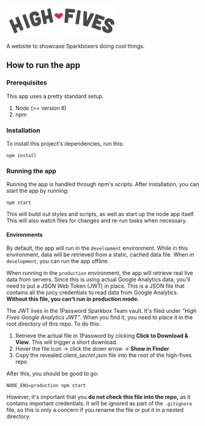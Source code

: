 ![High Fives](docs/high-fives-logo.png)

A website to showcase Sparkboxers doing cool things.

## How to run the app

### Prerequisites

This app uses a pretty standard setup.

1. Node (>= version 8)
2. npm

### Installation

To install this project's dependencies, run this:

```
npm install
```

### Running the app

Running the app is handled through npm's scripts. After installation, you can start the app by running:

```
npm start
```

This will build out styles and scripts, as well as start up the node app itself. This will also watch files for changes and re-run tasks when necessary.

#### Environments

By default, the app will run in the `development` environment. While in this environment, data will be retrieved from a static, cached data file. When in `development`, you can run the app offline.

When running in the `production` environment, the app will retrieve real live data from servers. Since this is using actual Google Analytics data, you'll need to put a JSON Web Token (JWT) in place. This is a JSON file that contains all the juicy credentials to read data from Google Analytics. **Without this file, you can't run in production mode.**

The JWT lives in the 1Password Sparkbox Team vault. It's filed under _"High Fives Google Analytics JWT"_. When you find it, you need to place it in the root directory of this repo. To do this:

1. Retrieve the actual file in 1Password by clicking **Click to Download & View**. This will trigger a short download.
2. Hover the file icon → click the down arrow → **Show in Finder**
3. Copy the revealed _client_secret.json_ file into the root of the high-fives repo

After this, you should be good to go:

```
NODE_ENV=production npm start
```

However, it's important that you **do not check this file into the repo,** as it contains important credentials. It will be ignored as part of the `.gitignore` file, so this is only a concern if you rename the file or put it in a nested directory.

